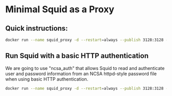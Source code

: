 # Minimal Squid as a Proxy

## Quick instructions:

```bash
docker run --name squid_proxy -d --restart=always --publish 3128:3128 -e HTTP_PORT=0.0.0.0:3128 --volume /var/spool/squid shinznatkid/squid
```

## Run Squid with a basic HTTP authentication

We are going to use "ncsa_auth" that allows Squid to read and authenticate user and password information from an NCSA httpd-style password file when using basic HTTP authentication.

```bash
docker run --name squid_proxy -d --restart=always --publish 3128:3128 -e SQUID_USER=qwerty -e SQUID_PASS=iddqd -e HTTP_PORT=0.0.0.0:3128 --volume /var/spool/squid shinznatkid/squid
```
